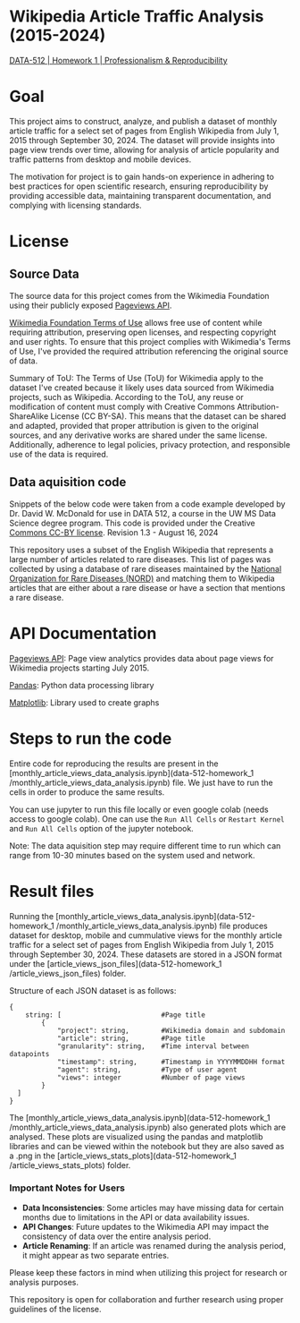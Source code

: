 # Wikipedia Article Traffic Analysis (2015-2024)

[DATA-512 | Homework 1 | Professionalism & Reproducibility](https://docs.google.com/document/d/1ovpmb9BXWrDVP1a-AKrT0E36XZC7N4n8-0iUfgQzKVg/edit)

# Goal

This project aims to construct, analyze, and publish a dataset of monthly article traffic for a select set of pages from English Wikipedia from July 1, 2015 through September 30, 2024. The dataset will provide insights into page view trends over time, allowing for analysis of article popularity and traffic patterns from desktop and mobile devices.

The motivation for project is to gain hands-on experience in adhering to best practices for open scientific research, ensuring reproducibility by providing accessible data, maintaining transparent documentation, and complying with licensing standards.

# License

## Source Data

The source data for this project comes from the Wikimedia Foundation using their publicly exposed [Pageviews API](https://doc.wikimedia.org/generated-data-platform/aqs/analytics-api/reference/page-views.html).

[Wikimedia Foundation Terms of Use](https://foundation.wikimedia.org/wiki/Policy:Terms_of_Use) allows free use of content while requiring attribution, preserving open licenses, and respecting copyright and user rights. To ensure that this project complies with Wikimedia's Terms of Use, I've provided the required attribution referencing the original source of data.

Summary of ToU:
The Terms of Use (ToU) for Wikimedia apply to the dataset I've created because it likely uses data sourced from Wikimedia projects, such as Wikipedia. According to the ToU, any reuse or modification of content must comply with Creative Commons Attribution-ShareAlike License (CC BY-SA). This means that the dataset can be shared and adapted, provided that proper attribution is given to the original sources, and any derivative works are shared under the same license. Additionally, adherence to legal policies, privacy protection, and responsible use of the data is required.

## Data aquisition code

Snippets of the below code were taken from a code example developed by Dr. David W. McDonald for use in DATA 512, a course in the UW MS Data Science degree program. This code is provided under the Creative [Commons CC-BY license](https://creativecommons.org/licenses/by/4.0/). Revision 1.3 - August 16, 2024

This repository uses a subset of the English Wikipedia that represents a large number of articles related to rare diseases. This list of pages was collected by using a database of rare diseases maintained by the [National Organization for Rare Diseases (NORD)](https://rarediseases.org) and matching them to Wikipedia articles that are either about a rare disease or have a section that mentions a rare disease.

# API Documentation

[Pageviews API](https://doc.wikimedia.org/generated-data-platform/aqs/analytics-api/reference/page-views.html): Page view analytics provides data about page views for Wikimedia projects starting July 2015.

[Pandas](https://pandas.pydata.org/docs/reference/index.html): Python data processing library

[Matplotlib](https://matplotlib.org/stable/api/index.html): Library used to create graphs

# Steps to run the code

Entire code for reproducing the results are present in the [monthly_article_views_data_analysis.ipynb](data-512-homework_1 /monthly_article_views_data_analysis.ipynb) file.
We just have to run the cells in order to produce the same results.

You can use jupyter to run this file locally or even google colab (needs access to google colab). One can use the `Run All Cells` or `Restart Kernel` and `Run All Cells` option of the jupyter notebook.

Note: The data aquisition step may require different time to run which can range from 10-30 minutes based on the system used and network.

# Result files

Running the [monthly_article_views_data_analysis.ipynb](data-512-homework_1 /monthly_article_views_data_analysis.ipynb) file produces dataset for desktop, mobile and cummulative views for the monthly article traffic for a select set of pages from English Wikipedia from July 1, 2015 through September 30, 2024. These datasets are stored in a JSON format under the [article_views_json_files](data-512-homework_1 /article_views_json_files) folder.

Structure of each JSON dataset is as follows:

```
{
    string: [                         #Page title
        {
            "project": string,        #Wikimedia domain and subdomain
            "article": string,        #Page title
            "granularity": string,    #Time interval between datapoints
            "timestamp": string,      #Timestamp in YYYYMMDDHH format
            "agent": string,          #Type of user agent
            "views": integer          #Number of page views
        }
  ]
}
```

The [monthly_article_views_data_analysis.ipynb](data-512-homework_1 /monthly_article_views_data_analysis.ipynb) also generated plots which are analysed. These plots are visualized using the pandas and matplotlib libraries and can be viewed within the notebook but they are also saved as a .png in the [article_views_stats_plots](data-512-homework_1 /article_views_stats_plots) folder.

### Important Notes for Users

-   **Data Inconsistencies**: Some articles may have missing data for certain months due to limitations in the API or data availability issues.
-   **API Changes**: Future updates to the Wikimedia API may impact the consistency of data over the entire analysis period.
-   **Article Renaming**: If an article was renamed during the analysis period, it might appear as two separate entries.

Please keep these factors in mind when utilizing this project for research or analysis purposes.

This repository is open for collaboration and further research using proper guidelines of the license.
